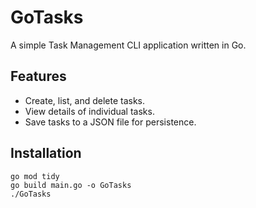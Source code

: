 # GoTasks
A simple Task Management CLI application written in Go.

## Features
- Create, list, and delete tasks.
- View details of individual tasks.
- Save tasks to a JSON file for persistence.

## Installation
```
go mod tidy
go build main.go -o GoTasks
./GoTasks
```
